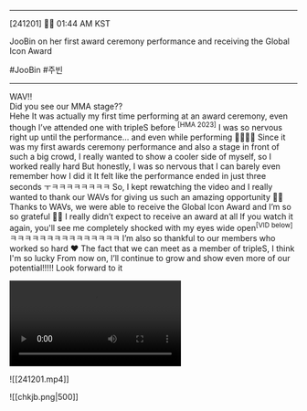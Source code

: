 ___
[241201] 🐣💭 01:44 AM KST

JooBin on her first award ceremony performance and receiving the Global Icon Award

#JooBin #주빈
___

WAV!!  
Did you see our MMA stage??  
Hehe
It was actually my first time performing at an award ceremony, even though I’ve attended one with tripleS before <sup>[HMA 2023]</sup>
I was so nervous right up until the performance... and even while performing 
🥺🥺🥺🥺
Since it was my first awards ceremony performance and also a stage in front of such a big crowd, I really wanted to show a cooler side of myself, so I worked really hard
But honestly, I was so nervous that I can barely even remember how I did it
It felt like the performance ended in just three seconds ㅜㅋㅋㅋㅋㅋㅋㅋㅋ
So, I kept rewatching the video and I really wanted to thank our WAVs for giving us such an amazing opportunity 🤍🤍
Thanks to WAVs, we were able to receive the Global Icon Award 
and I’m so so grateful 
🥹🤍
I really didn’t expect to receive an award at all
If you watch it again, you'll see me completely shocked with my eyes wide open<sup>[VID below]</sup>
ㅋㅋㅋㅋㅋㅋㅋㅋㅋㅋㅋㅋㅋㅋㅋ
I’m also so thankful to our members who worked so hard ❤️
The fact that we can meet as a member of tripleS, I think I'm so lucky
From now on, I’ll continue to grow and show even more of our potential!!!!! 
Look forward to it


<video src=![[241201.mp4]] style="max-width: 600px; height: auto;" controls></video>

![[241201.mp4]]



![[chkjb.png|500]]